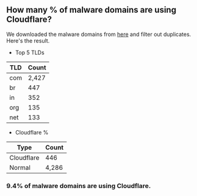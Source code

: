 ## How many % of malware domains are using Cloudflare?


We downloaded the malware domains from [here](https://urlhaus.abuse.ch) and filter out duplicates.
Here's the result.


[//]: # (start replacement)


- Top 5 TLDs

| TLD | Count |
| --- | --- |
| com | 2,427 |
| br | 447 |
| in | 352 |
| org | 135 |
| net | 133 |


- Cloudflare %

| Type | Count |
| --- | --- |
| Cloudflare | 446 |
| Normal | 4,286 |


### 9.4% of malware domains are using Cloudflare.